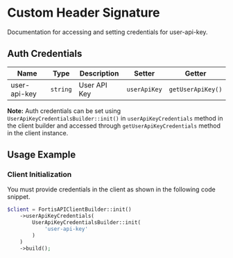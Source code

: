 
# Custom Header Signature



Documentation for accessing and setting credentials for user-api-key.

## Auth Credentials

| Name | Type | Description | Setter | Getter |
|  --- | --- | --- | --- | --- |
| user-api-key | `string` | User API Key | `userApiKey` | `getUserApiKey()` |



**Note:** Auth credentials can be set using `UserApiKeyCredentialsBuilder::init()` in `userApiKeyCredentials` method in the client builder and accessed through `getUserApiKeyCredentials` method in the client instance.

## Usage Example

### Client Initialization

You must provide credentials in the client as shown in the following code snippet.

```php
$client = FortisAPIClientBuilder::init()
    ->userApiKeyCredentials(
        UserApiKeyCredentialsBuilder::init(
            'user-api-key'
        )
    )
    ->build();
```


